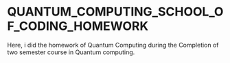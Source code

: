 # QUANTUM_COMPUTING_SCHOOL_OF_CODING_HOMEWORK
Here, i did the homework of Quantum Computing during the Completion of two semester course in Quantum computing.
